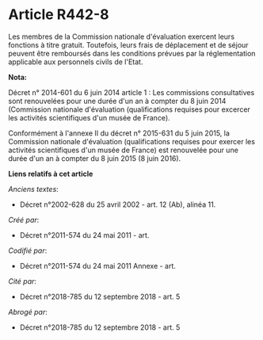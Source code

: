 # Article R442-8

Les membres de la Commission nationale d'évaluation exercent leurs fonctions à titre gratuit. Toutefois, leurs frais de
déplacement et de séjour peuvent être remboursés dans les conditions prévues par la réglementation applicable aux personnels
civils de l'Etat.

**Nota:**

Décret n° 2014-601 du 6 juin 2014 article 1 : Les commissions consultatives sont renouvelées pour une durée d'un an à compter
du 8 juin 2014 (Commission nationale d'évaluation (qualifications requises pour excercer les activités scientifiques d'un
musée de France).

Conformément à l'annexe II du décret n° 2015-631 du 5 juin 2015, la Commission nationale d'évaluation (qualifications
requises pour exercer les activités scientifiques d'un musée de France) est renouvelée pour une durée d'un an à compter du 8
juin 2015 (8 juin 2016).

**Liens relatifs à cet article**

_Anciens textes_:

  - Décret n°2002-628 du 25 avril 2002 - art. 12 (Ab), alinéa 11.

_Créé par_:

  - Décret n°2011-574 du 24 mai 2011  - art.

_Codifié par_:

  - Décret n°2011-574 du 24 mai 2011 Annexe - art.

_Cité par_:

  - Décret n°2018-785 du 12 septembre 2018 - art. 5

_Abrogé par_:

  - Décret n°2018-785 du 12 septembre 2018 - art. 5
